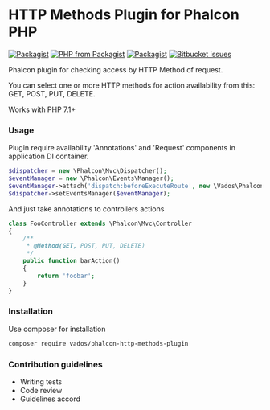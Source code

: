 # HTTP Methods Plugin for Phalcon PHP #

[![Packagist](https://img.shields.io/packagist/l/vados/phalcon-http-methods-plugin.svg)]()
[![PHP from Packagist](https://img.shields.io/packagist/php-v/vados/phalcon-http-methods-plugin.svg)]()
[![Packagist](https://img.shields.io/packagist/dt/vados/phalcon-http-methods-plugin.svg)]()
[![Bitbucket issues](https://img.shields.io/bitbucket/issues/Scary_Donetskiy/phalcon-http-methods-plugin.svg)]()

Phalcon plugin for checking access by HTTP Method of request. 

You can select one or more HTTP methods for action availability from this: GET, POST, PUT, DELETE.

Works with PHP 7.1+

### Usage ###

Plugin require availability 'Annotations' and 'Request' components in application DI container.
```php
$dispatcher = new \Phalcon\Mvc\Dispatcher();
$eventManager = new \Phalcon\Events\Manager();
$eventManager->attach('dispatch:beforeExecuteRoute', new \Vados\PhalconPlugins\HTTPMethodsPlugin());
$dispatcher->setEventsManager($eventManager);
```

And just take annotations to controllers actions
```php
class FooController extends \Phalcon\Mvc\Controller
{
    /**
     * @Method(GET, POST, PUT, DELETE)
     */
    public function barAction()
    {
        return 'foobar';
    }
}
``` 

### Installation ###

Use composer for installation
```bash
composer require vados/phalcon-http-methods-plugin
```

### Contribution guidelines ###

* Writing tests
* Code review
* Guidelines accord